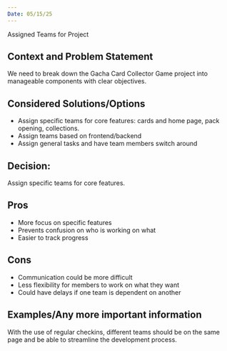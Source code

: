 ```yaml
---
Date: 05/15/25
---
```


Assigned Teams for Project

## Context and Problem Statement

We need to break down the Gacha Card Collector Game project into manageable components with clear objectives.

## Considered Solutions/Options

* Assign specific teams for core features: cards and home page, pack opening, collections.
* Assign teams based on frontend/backend
* Assign general tasks and have team members switch around

## Decision:

Assign specific teams for core features.

## Pros

* More focus on specific features
* Prevents confusion on who is working on what
* Easier to track progress

## Cons 

* Communication could be more difficult
* Less flexibility for members to work on what they want
* Could have delays if one team is dependent on another

## Examples/Any more important information
With the use of regular checkins, different teams should be on the same page and be able to streamline the development process.
